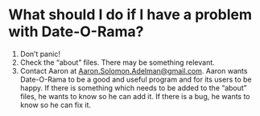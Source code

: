 # What should I do if I have a problem with Date-O-Rama?

1. Don’t panic!
1. Check the “about” files.  There may be something relevant.
1. Contact Aaron at [Aaron.Solomon.Adelman@gmail.com]().  Aaron wants Date-O-Rama to be a good and useful program and for its users to be happy.  If there is something which needs to be added to the “about” files, he wants to know so he can add it.  If there is a bug, he wants to know so he can fix it.
